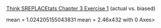 [Think SREPLACEtats Chapter 3 Exercise 1](http://greenteapress.com/thinkstats2/html/thinkstats2004.html#toc31) (actual vs. biased)

>>  











mean = 1.024205155043831
mean = 2.46x432 with 0 Axes>
